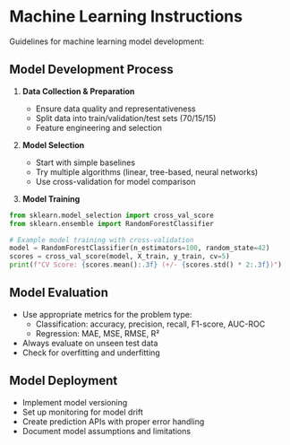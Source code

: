 # Machine Learning Instructions

Guidelines for machine learning model development:

## Model Development Process
1. **Data Collection & Preparation**
   - Ensure data quality and representativeness
   - Split data into train/validation/test sets (70/15/15)
   - Feature engineering and selection

2. **Model Selection**
   - Start with simple baselines
   - Try multiple algorithms (linear, tree-based, neural networks)
   - Use cross-validation for model comparison

3. **Model Training**
```python
from sklearn.model_selection import cross_val_score
from sklearn.ensemble import RandomForestClassifier

# Example model training with cross-validation
model = RandomForestClassifier(n_estimators=100, random_state=42)
scores = cross_val_score(model, X_train, y_train, cv=5)
print(f"CV Score: {scores.mean():.3f} (+/- {scores.std() * 2:.3f})")
```

## Model Evaluation
- Use appropriate metrics for the problem type:
  - Classification: accuracy, precision, recall, F1-score, AUC-ROC
  - Regression: MAE, MSE, RMSE, R²
- Always evaluate on unseen test data
- Check for overfitting and underfitting

## Model Deployment
- Implement model versioning
- Set up monitoring for model drift
- Create prediction APIs with proper error handling
- Document model assumptions and limitations

